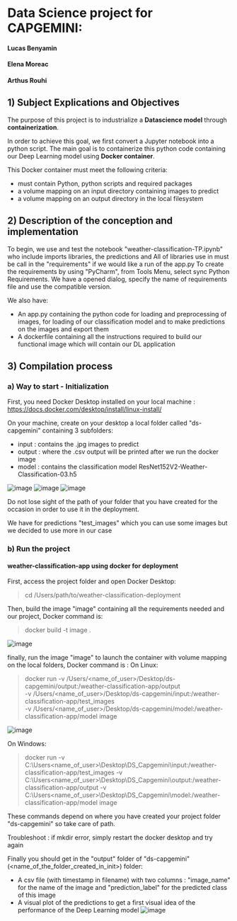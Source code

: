 # Data Science project for CAPGEMINI:
#### Lucas Benyamin
#### Elena Moreac 
#### Arthus Rouhi

## 1) Subject Explications and Objectives

The purpose of this project is to industrialize a **Datascience model** through **containerization**.

In order to achieve this goal, we  first convert a Jupyter notebook into a python script. The main goal is to containerize this python code containing our Deep Learning model using **Docker container**.

This Docker container must meet the following criteria:
- must contain Python, python scripts and required packages
- a volume mapping on an input directory containing images to predict
- a volume mapping on an output directory in the local filesystem

## 2) Description of the conception and implementation

To begin, we use and test the notebook "weather-classification-TP.ipynb" who include imports libraries, the predictions and 
All of libraries use in  must be call in the "requirements" if we would like a run of the app.py
To create the requirements by using "PyCharm", from Tools Menu, select sync Python Requirements. We have a opened dialog, specify the name of requirements file and use the compatible version.

We also have:
- An app.py containing the python code for loading and preprocessing of images, for loading of our classification model and to make predictions on the images and export them
- A dockerfile containing all the instructions required to build our functional image which will contain our DL application

## 3) Compilation process
### a) Way to start - Initialization

First, you need Docker Desktop installed on your local machine : https://docs.docker.com/desktop/install/linux-install/

On your machine, create on your desktop a local folder  called "ds-capgemini" containing 3 subfolders:
- input : contains the .jpg images to predict
- output : where the .csv output will be printed after we run the docker image
- model : contains the classification model ResNet152V2-Weather-Classification-03.h5

![image](https://user-images.githubusercontent.com/63624017/211024452-52491690-b313-41e3-85b9-dbed4a28daf7.png)
![image](https://user-images.githubusercontent.com/63624017/211024551-bb124179-0642-4dfb-ab0f-dcaa236a5891.png)
![image](https://user-images.githubusercontent.com/63624017/211024638-0bce47c7-21bf-4892-b11b-15fd0d136074.png)

Do not lose sight of the path of your folder that you have created for the occasion in order to use it in the deployment. 

We have for predictions "test_images" which you can use some images but we decided to use more in our case

### b) Run the project
#### weather-classification-app using docker for deployment
First, access the project folder and open Docker Desktop:
> cd /Users/path/to/weather-classification-deployment

Then, build the image "image" containing all the requirements needed and our project, Docker command is:
> docker build -t image .

![image](https://user-images.githubusercontent.com/63624017/211024222-c8431dc6-6d51-4381-aa48-a1d2d33f12b8.png)



finally, run the image "image" to launch the container with volume mapping on the local folders, Docker command is :
On Linux:
> docker run -v /Users/<name_of_user>/Desktop/ds-capgemini/output:/weather-classification-app/output \
> -v /Users/<name_of_user>/Desktop/ds-capgemini/input:/weather-classification-app/test_images \
> -v /Users/<name_of_user>/Desktop/ds-capgemini/model:/weather-classification-app/model image

![image](https://user-images.githubusercontent.com/63624017/211024299-22c4176d-87c4-4199-8f9d-31aa6ad70385.png)


On Windows:
> docker run -v C:\Users\<name_of_user>\Desktop\DS_Capgemini\input:/weather-classification-app/test_images -v C:\Users\<name_of_user>\Desktop\DS_Capgemini\output:/weather-classification-app/output -v C:\Users\<name_of_user>\Desktop\DS_Capgemini\model:/weather-classification-app/model image

These commands depend on where you have created your project folder "ds-capgemini" so take care of path. 

Troubleshoot : if mkdir error, simply restart the docker desktop and try again

Finally you should get in the "output" folder of "ds-capgemini" (<name_of_the_folder_created_in_init>) folder:
- A csv file (with timestamp in filename) with two columns : "image_name" for the name of the image and "prediction_label" for the predicted class of this image
- A visual plot of the predictions to get a first visual idea of the performance of the Deep Learning model
![image](https://user-images.githubusercontent.com/63624017/211024344-4f90196a-e64f-4c14-882a-3114dd589a2f.png)


